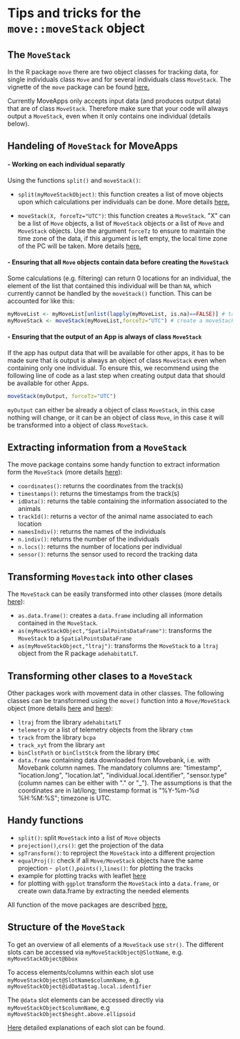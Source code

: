# Tips and tricks for the `move::moveStack` object


## The `MoveStack`
In the R package `move` there are two object classes for tracking data, for single individuals class `Move` and for several individuals class `MoveStack`. The vignette of the `move` package can be found [here.](https://bartk.gitlab.io/move/articles/move.html)

Currently MoveApps only accepts input data (and produces output data) that are of class `MoveStack`. Therefore make sure that your code will always output a `MoveStack`, even when it only contains one individual (details below).


## Handeling of `MoveStack` for MoveApps
#### - Working on each individual separatly
Using the functions `split()` and `moveStack()`:

- `split(myMoveStackObject)`: this function creates a list of move objects upon which calculations per individuals can be done. More details [here.](https://bartk.gitlab.io/move/reference/split.html)

- `moveStack(X, forceTz="UTC")`: this function creates a `MoveStack`. "X" can be a list of `Move` objects, a list of `MoveStack` objects or a list of `Move` and `MoveStack` objects. Use the argument `forceTz` to ensure to maintain the time zone of the data, if this argument is left empty, the local time zone of the PC will be taken. More details [here.](https://bartk.gitlab.io/move/reference/moveStack.html)

#### - Ensuring that all `Move` objects contain data before creating the `MoveStack` 
Some calculations (e.g. filtering) can return 0 locations for an individual, the element of the list that contained this individual will be than `NA`, which currently cannot be handled by the `moveStack()` function. This can be accounted for like this:

```r
myMoveList <- myMoveList[unlist(lapply(myMoveList, is.na)==FALSE)] # take out NA animals
myMoveStack <- moveStack(myMoveList,forceTz="UTC") # create a moveStack
```

#### - Ensuring that the output of an App is always of class `MoveStack` 
If the app has output data that will be available for other apps, it has to be made sure that is output is always an object of class `MoveStack` even when containing only one individual. To ensure this, we recommend using the following line of code as a last step when creating output data that should be available for other Apps.

```r
moveStack(myOutput, forceTz="UTC")
```

`myOutput` can either be already a object of class `MoveStack`, in this case nothing will change, or it can be an object of class `Move`, in this case it will be transformed into a object of class `MoveStack`.


## Extracting information from a `MoveStack`
The move package contains some handy function to extract information form the `MoveStack` (more details [here](https://bartk.gitlab.io/move/articles/move.html#extracting-information-from-move-objects)):

- `coordinates()`: returns the coordinates from the track(s)
- `timestamps()`: returns the timestamps from the track(s)
- `idData()`: returns the table containing the information associated to the animals
- `trackId()`: returns a vector of the animal name associated to each location
- `namesIndiv()`: returns the names of the individuals
- `n.indiv()`: returns the number of the individuals
- `n.locs()`: returns the number of locations per individual
- `sensor()`: returns the sensor used to record the tracking data


## Transforming `Movestack` into other clases
The `MoveStack` can be easily transformed into other classes (more details [here](https://bartk.gitlab.io/move/articles/move.html#storing-loading-and-exporting-move-objects)):

- `as.data.frame()`: creates a `data.frame` including all information contained in the `MoveStack`.
- `as(myMoveStackObject,"SpatialPointsDataFrame")`: transforms the `MoveStack` to a `SpatialPointsDataFrame`
- `as(myMoveStackObject,"ltraj")`: transforms the `MoveStack` to a `ltraj` object from the R package `adehabitatLT`.


## Transforming other clases to a `MoveStack`
Other packages work with movement data in other classes. The following classes can be transformed using the `move()` function into a `Move/MoveStack` object (more details [here](https://bartk.gitlab.io/move/reference/move.html) and [here](https://bartk.gitlab.io/move/articles/move.html#import-movement-objects-of-other-packages)):

- `ltraj` from the library `adehabitatLT`
- `telemetry` or a list of telemetry objects from the library `ctmm`
- `track` from the library `bcpa`
- `track_xyt` from the library `amt`
- `binClstPath` or `binClstStck` from the library `EMbC`
- `data.frame` containing data downloaded from Movebank, i.e. with Movebank column names. The mandatory columns are: "timestamp", "location.long", "location.lat", "individual.local.identifier", "sensor.type" (column names can be either with "." or "_"). The assumptions is that the coordinates are in lat/long; timestamp format is \"%Y-%m-%d %H:%M:%S\"; timezone is UTC. 


## Handy functions
- `split()`: split `MoveStack` into a list of `Move` objects
- `projection()`,`crs()`: get the projection of the data
- `spTransform()`: to reproject the `MoveStack` into a different projection
- `equalProj()`: check if all `Move/MoveStack` objects have the same projection
-` plot()`,`points()`,`lines()`: for plotting the tracks
- example for plotting tracks with leaflet [here](https://bartk.gitlab.io/move/articles/leafletPlot.html)
- for plotting with `ggplot` transform the `MoveStack` into a `data.frame`, or create own data.frame by extracting the needed elements

All function of the move packages are described [here.](https://bartk.gitlab.io/move/reference/index.html)


## Structure of the `MoveStack`
To get an overview of all elements of a `MoveStack` use `str()`. The different slots can be accessed via `myMoveStackObject@SlotName`, e.g. `myMoveStackObject@bbox`

To access elements/columns within each slot use `myMoveStackObject@SlotName$columnName`, e.g. `myMoveStackObject@idData$tag.local.identifier`

The `@data` slot elements can be accessed directly via `myMoveStackObject$columnName`, e.g `myMoveStackObject$height.above.ellipsoid`

[Here](https://bartk.gitlab.io/move/reference/MoveStack-class.html) detailed explanations of each slot can be found.


